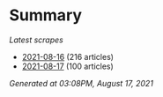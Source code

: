 # Summary
*Latest scrapes*
* [2021-08-16](https://github.com/nuuuwan/news_lk/blob/data/news_lk.2021-08-16.json) (216 articles)
* [2021-08-17](https://github.com/nuuuwan/news_lk/blob/data/news_lk.2021-08-17.json) (100 articles)

*Generated at 03:08PM, August 17, 2021*